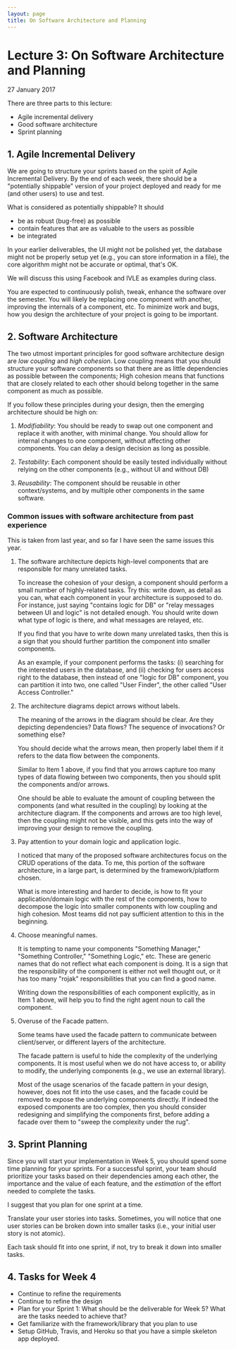 ```yaml
---
layout: page
title: On Software Architecture and Planning
---
```


# Lecture 3: On Software Architecture and Planning
27 January 2017

There are three parts to this lecture:

* Agile incremental delivery
* Good software architecture
* Sprint planning

## 1. Agile Incremental Delivery

We are going to structure your sprints based on the spirit of Agile Incremental Delivery.  By the end of each week, there should be a "potentially shippable" version of your project deployed and ready for me (and other users) to use and test.

What is considered as potentially shippable?  It should

- be as robust (bug-free) as possible
- contain features that are as valuable to the users as possible
- be integrated

In your earlier deliverables, the UI might not be polished yet,
the database might not be properly setup yet (e.g., you can store information in a file),  the core algorithm might not be accurate or optimal, that's OK.

We will discuss this using Facebook and IVLE as examples during class.  

You are expected to continuously polish, tweak, enhance the software over the semester.  You will likely be replacing one component with another, improving the internals of a component, etc.  To minimize work and bugs, how you design the architecture of your project is going to be important.

## 2. Software Architecture

The two utmost important principles for good software architecture design are _low coupling_ and _high cohesion_.  Low coupling means that you should structure your software components so that there are as little dependencies as possible between the components; High cohesion means that functions that are closely related to each other should belong together in the same component as much as
possible.

If you follow these principles during your design, then the emerging
architecture should be high on:

1. *Modifiability*: You should be ready to swap out one component and
replace it with another, with minimal change.  You should allow for internal changes to one component, without affecting other components.  You can delay a design decision as long as possible.

2. *Testability*: Each component should be easily tested individually without relying on the other components (e.g., without UI and without DB)

3. *Reusability*: The component should be reusable in other context/systems, and by multiple other components in the same software.

### Common issues with software architecture from past experience

This is taken from last year, and so far I have seen the same issues this year.

1. The software architecture depicts high-level components that are responsible for many unrelated tasks.

    To increase the cohesion of your design, a component should perform a small number of highly-related tasks. Try this: write down, as detail as you can, what each component in your architecture is supposed to do. For instance, just saying "contains logic for DB" or "relay messages between UI and logic" is not detailed enough. You should write down what type of logic is there, and what messages are relayed, etc.

    If you find that you have to write down many unrelated tasks, then this is a sign that you should further partition the component into smaller components.

    As an example, if your component performs the tasks: (i) searching for the interested users in the database, and (ii) checking for users access right to the database, then instead of one "logic for DB" component, you can partition it into two, one called "User Finder", the other called "User Access Controller."

2. The architecture diagrams depict arrows without labels.

    The meaning of the arrows in the diagram should be clear. Are they depicting dependencies? Data flows? The sequence of invocations? Or something else?

    You should decide what the arrows mean, then properly label them if it refers to the data flow between the components.

    Similar to Item 1 above, if you find that you arrows capture too many types of data flowing between two components, then you should split the components and/or arrows.

    One should be able to evaluate the amount of coupling between the components (and what resulted in the coupling) by looking at the architecture diagram. If the components and arrows are too high level, then the coupling might not be visible, and this gets into the way of improving your design to remove the coupling.

3. Pay attention to your domain logic and application logic.

    I noticed that many of the proposed software architectures focus on the CRUD operations of the data. To me, this portion of the software architecture, in a large part, is determined by the framework/platform chosen.

    What is more interesting and harder to decide, is how to fit your
application/domain logic with the rest of the components, how to decompose the logic into smaller components with low coupling and high cohesion. Most teams did not pay sufficient attention to this in the beginning.

4. Choose meaningful names.

    It is tempting to name your components "Something Manager," "Something Controller," "Something Logic," etc. These are generic names that do not reflect what each component is doing. It is a sign that the responsibility of the component is either not well thought out, or it has too many "rojak" responsibilities that you can find a good name.

    Writing down the responsibilities of each component explicitly, as in Item 1 above, will help you to find the right agent noun to call the component.

5. Overuse of the Facade pattern.

    Some teams have used the facade pattern to communicate between client/server, or different layers of the architecture.

    The facade pattern is useful to hide the complexity of the underlying
components. It is most useful when we do not have access to, or ability to modify, the underlying components (e.g., we use an external library).

    Most of the usage scenarios of the facade pattern in your design, however, does not fit into the use cases, and the facade could be removed to expose the underlying components directly. If indeed the exposed components are too complex, then you should consider redesigning and simplifying the components first, before adding a facade over them to "sweep the complexity under the rug".

## 3. Sprint Planning

Since you will start your implementation in Week 5, you should spend some time planning for your sprints.  For a successful sprint, your team should prioritize your tasks based on their dependencies among each other, the importance and the value of each feature, and the _estimation_ of the effort needed to complete the
tasks.

I suggest that you plan for one sprint at a time.

Translate your user stories into tasks.  Sometimes, you will notice that one user stories can be broken down into smaller tasks (i.e., your initial
user story is not atomic).  

Each task should fit into one sprint, if not, try to break it down into smaller tasks.

## 4. Tasks for Week 4

* Continue to refine the requirements
* Continue to refine the design
* Plan for your Sprint 1: What should be the deliverable for Week 5?  What are the tasks needed to achieve that?
* Get familiarize with the framework/library that you plan to use
* Setup GitHub, Travis, and Heroku so that you have a simple skeleton app deployed.
